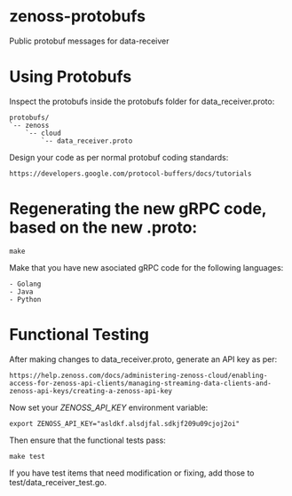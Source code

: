 # zenoss-protobufs
Public protobuf messages for data-receiver

# Using Protobufs

Inspect the protobufs inside the protobufs folder for data_receiver.proto:

    protobufs/
    `-- zenoss
        `-- cloud
            `-- data_receiver.proto

Design your code as per normal protobuf coding standards:

    https://developers.google.com/protocol-buffers/docs/tutorials

# Regenerating the new gRPC code, based on the new .proto:

    make

Make that you have new asociated gRPC code for the following languages:

    - Golang
    - Java
    - Python


# Functional Testing

After making changes to data_receiver.proto, generate an API key as per:

    https://help.zenoss.com/docs/administering-zenoss-cloud/enabling-access-for-zenoss-api-clients/managing-streaming-data-clients-and-zenoss-api-keys/creating-a-zenoss-api-key

Now set your *ZENOSS_API_KEY* environment variable:

    export ZENOSS_API_KEY="asldkf.alsdjfal.sdkjf209u09cjoj2oi"

Then ensure that the functional tests pass:

    make test

If you have test items that need modification or fixing, add those to test/data_receiver_test.go.
